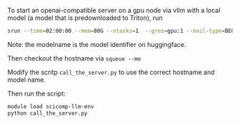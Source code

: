 To start an openai-compatible server on a gpu node via vllm with a local model (a model that is predownloaded to Triton), run
```bash
srun --time=02:00:00 --mem=80G --ntasks=1  --gres=gpu:1 --mail-type=BEGIN --mail-user=username@aalto.fi start-server.sh modelname
```

Note: the modelname is the model identifier on huggingface.

Then checkout the hostname via `squeue --me`

Modify the scritp `call_the_server.py` to use the correct hostname and model name.

Then run the script:

```bash
module load scicomp-llm-env
python call_the_server.py
```
